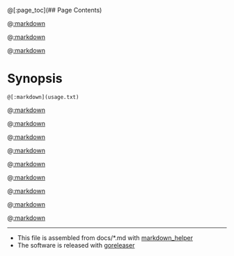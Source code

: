 @[:page_toc](## Page Contents)

@[:markdown](intro.md)

@[:markdown](features.md)

@[:markdown](contribute.md)

# Synopsis
```
@[:markdown](usage.txt)
```

@[:markdown](vulnerability_check.md)

@[:markdown](version.md)

@[:markdown](downloading.md)

@[:markdown](compiling.md)

@[:markdown](docker.md)

@[:markdown](examples.md)

@[:markdown](faq.md)

@[:markdown](license.md)

@[:markdown](see_also.md)

---
* This file is assembled from docs/*.md with [markdown_helper](https://github.com/BurdetteLamar/markdown_helper)
* The software is released with [goreleaser](https://goreleaser.com/)
